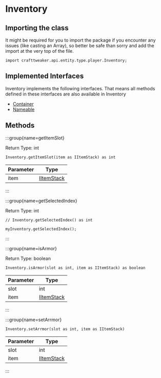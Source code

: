# Inventory

## Importing the class

It might be required for you to import the package if you encounter any issues (like casting an Array), so better be safe than sorry and add the import at the very top of the file.
```zenscript
import crafttweaker.api.entity.type.player.Inventory;
```


## Implemented Interfaces
Inventory implements the following interfaces. That means all methods defined in these interfaces are also available in Inventory

- [Container](/vanilla/api/world/Container)
- [Nameable](/vanilla/api/world/Nameable)

## Methods

:::group{name=getItemSlot}

Return Type: int

```zenscript
Inventory.getItemSlot(item as IItemStack) as int
```

| Parameter |                    Type                    |
|-----------|--------------------------------------------|
| item      | [IItemStack](/vanilla/api/item/IItemStack) |


:::

:::group{name=getSelectedIndex}

Return Type: int

```zenscript
// Inventory.getSelectedIndex() as int

myInventory.getSelectedIndex();
```

:::

:::group{name=isArmor}

Return Type: boolean

```zenscript
Inventory.isArmor(slot as int, item as IItemStack) as boolean
```

| Parameter |                    Type                    |
|-----------|--------------------------------------------|
| slot      | int                                        |
| item      | [IItemStack](/vanilla/api/item/IItemStack) |


:::

:::group{name=setArrmor}

```zenscript
Inventory.setArrmor(slot as int, item as IItemStack)
```

| Parameter |                    Type                    |
|-----------|--------------------------------------------|
| slot      | int                                        |
| item      | [IItemStack](/vanilla/api/item/IItemStack) |


:::


